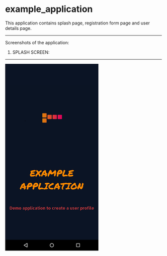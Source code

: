 # example_application
This application contains splash page, registration form page and user details page.
***********************************************************************************************************************************************************************************
Screenshots of the application:
1) SPLASH SCREEN:
***********************************************************************************************************************************************************************************
![](example_application/1.%20Splash%20activity.png)
